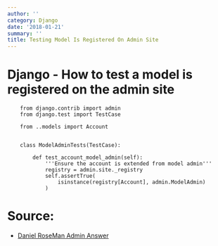 ```yaml
---
author: ''
category: Django
date: '2018-01-21'
summary: ''
title: Testing Model Is Registered On Admin Site
---
```

# Django - How to test a model is registered on the admin site

        from django.contrib import admin
        from django.test import TestCase

        from ..models import Account


        class ModelAdminTests(TestCase):

            def test_account_model_admin(self):
                '''Ensure the account is extended from model admin'''
                registry = admin.site._registry
                self.assertTrue(
                    isinstance(registry[Account], admin.ModelAdmin)
                )

# Source:

* [Daniel RoseMan Admin Answer](https://stackoverflow.com/questions/2955667/django-check-for-modeladmin-for-a-given-model)

